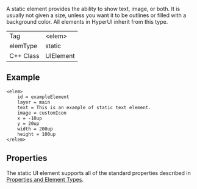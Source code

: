 A static element provides the ability to show text, image, or both. It is usually not given a size, unless you want it to be outlines or filled with a background color. All elements in HyperUI inherit from this type. 

| | |
|-|-|
Tag | &lt;elem&gt;
elemType | static
C++ Class | UIElement


## Example
```
<elem>
	id = exampleElement
	layer = main
	text = This is an example of static text element.
	image = customIcon
	x = -10up
	y = 20up
	width = 200up
	height = 100up
</elem>
```

## Properties

The static UI element supports all of the standard properties described in [Properties and Element Types](builtInValues.md).
